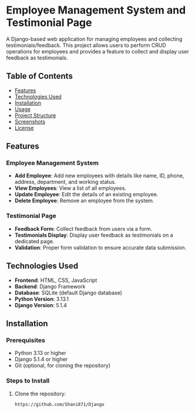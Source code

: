 # Employee Management System and Testimonial Page

A Django-based web application for managing employees and collecting testimonials/feedback. This project allows users to perform CRUD operations for employees and provides a feature to collect and display user feedback as testimonials.

## Table of Contents
- [Features](#features)
- [Technologies Used](#technologies-used)
- [Installation](#installation)
- [Usage](#usage)
- [Project Structure](#project-structure)
- [Screenshots](#screenshots)
- [License](#license)

## Features

### Employee Management System
- **Add Employee**: Add new employees with details like name, ID, phone, address, department, and working status.
- **View Employees**: View a list of all employees.
- **Update Employee**: Edit the details of an existing employee.
- **Delete Employee**: Remove an employee from the system.

### Testimonial Page
- **Feedback Form**: Collect feedback from users via a form.
- **Testimonials Display**: Display user feedback as testimonials on a dedicated page.
- **Validation**: Proper form validation to ensure accurate data submission.

## Technologies Used
- **Frontend**: HTML, CSS, JavaScript
- **Backend**: Django Framework
- **Database**: SQLite (default Django database)
- **Python Version**: 3.13.1
- **Django Version**: 5.1.4

## Installation

### Prerequisites
- Python 3.13 or higher
- Django 5.1.4 or higher
- Git (optional, for cloning the repository)

### Steps to Install
1. Clone the repository:
   ```bash
   https://github.com/Shani871/Django
